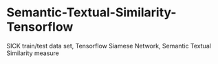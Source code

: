 # Semantic-Textual-Similarity-Tensorflow
SICK train/test data set, Tensorflow Siamese Network, Semantic Textual Similarity measure
